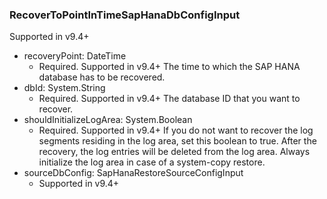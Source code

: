 ### RecoverToPointInTimeSapHanaDbConfigInput
Supported in v9.4+

- recoveryPoint: DateTime
  - Required. Supported in v9.4+
      The time to which the SAP HANA database has to be recovered.
- dbId: System.String
  - Required. Supported in v9.4+
      The database ID that you want to recover.
- shouldInitializeLogArea: System.Boolean
  - Required. Supported in v9.4+
      If you do not want to recover the log segments residing in the log area, set this boolean to true. After the recovery, the log entries will be deleted from the log area. Always initialize the log area in case of a system-copy restore.
- sourceDbConfig: SapHanaRestoreSourceConfigInput
  - Supported in v9.4+
